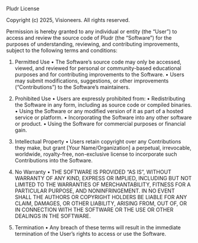 Pludr License

Copyright (c) 2025, Visioneers. All rights reserved.

Permission is hereby granted to any individual or entity (the “User”) to access and review the source code of
Pludr (the “Software”) for the purposes of understanding, reviewing, and contributing improvements, subject to the
following terms and conditions:

1. Permitted Use
	•	The Software’s source code may only be accessed, viewed, and reviewed for personal or community-based educational
    purposes and for contributing improvements to the Software.
	•	Users may submit modifications, suggestions, or other improvements (“Contributions”) to the Software’s maintainers.

2. Prohibited Use
	•	Users are expressly prohibited from:
	•	Redistributing the Software in any form, including as source code or compiled binaries.
	•	Using the Software or any modified version of it as part of a hosted service or platform.
	•	Incorporating the Software into any other software or product.
	•	Using the Software for commercial purposes or financial gain.

3. Intellectual Property
	•	Users retain copyright over any Contributions they make, but grant [Your Name/Organization] a perpetual,
    irrevocable, worldwide, royalty-free, non-exclusive license to incorporate such Contributions into the Software.

4. No Warranty
	•	THE SOFTWARE IS PROVIDED “AS IS”, WITHOUT WARRANTY OF ANY KIND, EXPRESS OR IMPLIED, INCLUDING BUT NOT LIMITED TO
    THE WARRANTIES OF MERCHANTABILITY, FITNESS FOR A PARTICULAR PURPOSE, AND NONINFRINGEMENT. IN NO EVENT SHALL THE
    AUTHORS OR COPYRIGHT HOLDERS BE LIABLE FOR ANY CLAIM, DAMAGES, OR OTHER LIABILITY, ARISING FROM, OUT OF, OR IN
    CONNECTION WITH THE SOFTWARE OR THE USE OR OTHER DEALINGS IN THE SOFTWARE.

5. Termination
	•	Any breach of these terms will result in the immediate termination of the User’s rights to access or use the
    Software.
